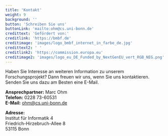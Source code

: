 ```yaml
---
title: 'Kontakt'
weight: 9
background: ''
button: 'Schreiben Sie uns'
buttonLink: 'mailto:ohm@cs.uni-bonn.de'
credittext: 'Gefördert von:'
creditlink: 'https://bmbf.de'
creditimage: 'images/logo_bmbf_internet_in_farbe_de.jpg'
credittext2: ' '
creditlink2: 'https://commission.europa.eu'
creditimage2: 'images/logo_eu_DE_Funded_by_NextGenEU_vert_RGB_NEG.png'
---
```


Haben Sie Interesse an weiteren Information zu unserem Forschungsprojekt? Dann freuen wir uns, wenn Sie uns kontaktieren. Senden Sie uns dazu am Besten eine E-Mail.

**Ansprechpartner:** Marc Ohm  
**Telefon:** 0228 73-60531  
**E-Mail:** ohm@cs.uni-bonn.de    

**Adresse:**  
Institut für Informatik 4  
Friedrich-Hirzebruch-Allee 8  
53115 Bonn  
